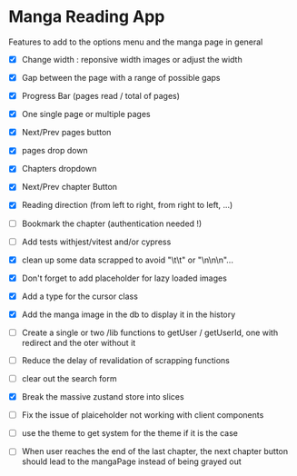 # Manga Reading App 

  Features to add to the options menu and the manga page in general
  - [x] Change width : reponsive width images or adjust the width
  - [x] Gap between the page with a range of possible gaps
  - [x] Progress Bar (pages read / total of pages)
  - [x] One single page or multiple pages
  - [x] Next/Prev pages button
  - [x] pages drop down
  - [x] Chapters dropdown
  - [x] Next/Prev chapter Button
  - [x] Reading direction (from left to right, from right to left, ...)
  - [ ] Bookmark the chapter (authentication needed !)
  - [ ] Add tests withjest/vitest and/or cypress
  - [x] clean up some data scrapped to avoid "\t\t" or "\n\n\n"...
  - [x] Don't forget to add placeholder for lazy loaded images
  - [x] Add a type for the cursor class
  - [x] Add the manga image in the db to display it in the history
  - [ ] Create a single or two /lib functions to getUser / getUserId, one with redirect and the oter without it
  - [ ] Reduce the delay of revalidation of scrapping functions
  - [ ] clear out the search form
  - [x] Break the massive zustand store into slices
  - [ ] Fix the issue of plaiceholder not working with client components
  - [ ] use the theme to get system for the theme if it is the case
  - [ ] When user reaches the end of the last chapter, the next chapter button should lead to the mangaPage instead of being grayed out

